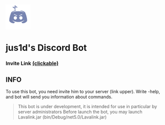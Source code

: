 ![logo](assets/bot_logo_min.png)
# jus1d's Discord Bot
### Invite Link [(clickable)](https://discord.com/api/oauth2/authorize?client_id=849009875031687208&permissions=8&scope=bot)
## INFO
 To use this bot, you need invite him to your server (link upper). Write -help, and bot will send you information about commands.
> This bot is under development, it is intended for use in particular by server administrators
Before launch the bot, you may launch Lavalink.jar (bin/Debug/net5.0/Lavalink.jar)